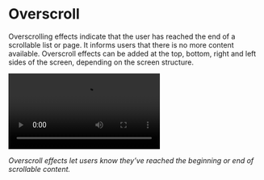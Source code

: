 # Overscroll

Overscrolling effects indicate that the user has reached the end of a scrollable list or page. It informs users that there is no more content available. Overscroll effects can be added at the top, bottom, right and left sides of the screen, depending on the screen structure.

![](media/9.7.overscroll.mp4)

*Overscroll effects let users know they’ve reached the beginning or end of scrollable content.*
